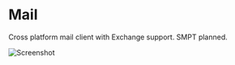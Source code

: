 Mail
====

Cross platform mail client with Exchange support. SMPT planned. 

![Screenshot](https://raw.github.com/moonsspoon/mail/master/screenshot.png)